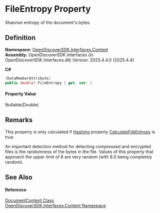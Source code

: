 # FileEntropy Property


Shannon entropy of the document's bytes.



## Definition
**Namespace:** <a href="79f11d04-c275-b915-db5b-ab2227989555">OpenDiscoverSDK.Interfaces.Content</a>  
**Assembly:** OpenDiscoverSDK.Interfaces (in OpenDiscoverSDK.Interfaces.dll) Version: 2025.4.4.0 (2025.4.4)

**C#**
``` C#
[DataMemberAttribute]
public double? FileEntropy { get; set; }
```



#### Property Value
Nullable(Double)

## Remarks

This property is only calculated if <a href="b87b956b-f687-385a-3502-6307e6c7afde">Hashing</a> property <a href="aef0edb2-c498-854b-93ed-3e446d3d4fd0">CalculateFileEntropy</a> is true.

An important detection method for detecting compressed and encrypted files is the randomness of the bytes in the file. Values of this property that approach the upper limit of 8 are very random (with 8.0 being completely random).


## See Also


#### Reference
<a href="8e86a5a1-9129-b079-8605-f7fa3f3a1f21">DocumentContent Class</a>  
<a href="79f11d04-c275-b915-db5b-ab2227989555">OpenDiscoverSDK.Interfaces.Content Namespace</a>  
